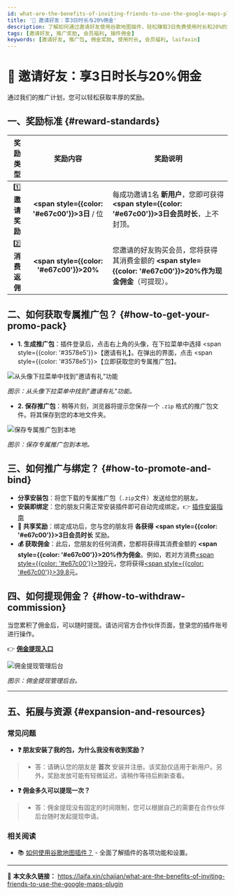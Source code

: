 ```yaml
---
id: what-are-the-benefits-of-inviting-friends-to-use-the-google-maps-plugin
title: '🎁 邀请好友：享3日时长与20%佣金'
description: 了解如何通过邀请好友使用谷歌地图插件，轻松赚取3日免费使用时长和20%的消费佣金。本文详细介绍了获取专属推广包、分享及绑定、以及佣金提现的全过程。
tags: [邀请好友, 推广奖励, 会员福利, 插件佣金]
keywords: [邀请好友, 推广包, 佣金奖励, 使用时长, 会员福利, laifaxin]
---
```


# 🎁 邀请好友：享3日时长与20%佣金

通过我们的推广计划，您可以轻松获取丰厚的奖励。

## 一、奖励标准 {#reward-standards}

| 奖励类型 | 奖励内容 | 奖励说明 |
| :---: | :---: | --- |
| 1️⃣ **邀请奖励** | **<span style={{color: '#e67c00'}}>3日</span>** / 位 | 每成功邀请1名 **新用户**，您即可获得 **<span style={{color: '#e67c00'}}>3日会员时长</span>**，上不封顶。 |
| 2️⃣ **消费返佣** | **<span style={{color: '#e67c00'}}>20%</span>** | 您邀请的好友购买会员，您将获得其消费金额的 **<span style={{color: '#e67c00'}}>20%作为现金佣金</span>**（可提现）。 |

## 二、如何获取专属推广包？ {#how-to-get-your-promo-pack}

- **1. 生成推广包**：插件登录后，点击右上角的头像，在下拉菜单中选择 <span style={{color: '#3578e5'}}>【邀请有礼】</span>。在弹出的界面，点击 <span style={{color: '#3578e5'}}>【立即获取您的专属推广包】</span>。

![从头像下拉菜单中找到"邀请有礼"功能](https://cos.files.maozhishi.com/data/web/web-files/img/20240819033555.png)

_图示：从头像下拉菜单中找到"邀请有礼"功能。_

- **2. 保存推广包**：稍等片刻，浏览器将提示您保存一个 `.zip` 格式的推广包文件。将其保存到您的本地文件夹。

![保存专属推广包到本地](https://cos.files.maozhishi.com/data/web/web-files/img/20240819033756.png)

_图示：保存专属推广包到本地。_

## 三、如何推广与绑定？ {#how-to-promote-and-bind}

- **分享安装包**：将您下载的专属推广包（`.zip`文件）发送给您的朋友。
- **安装即绑定**：您的朋友只需正常安装插件即可自动完成绑定。👉 [插件安装指南](./how-to-install-google-maps-plugin)
- **🎁 共享奖励**：绑定成功后，您与您的朋友将 **各获得** **<span style={{color: '#e67c00'}}>3日会员时长</span>** 奖励。
- **💰 获取佣金**：此后，您朋友的任何消费，您都将获得其消费金额的 **<span style={{color: '#e67c00'}}>20%作为佣金</span>**。例如，若对方消费<u><span style={{color: '#e67c00'}}>199</span></u>元，您将获得<u><span style={{color: '#e67c00'}}>39.8</span></u>元。

## 四、如何提现佣金？ {#how-to-withdraw-commission}

当您累积了佣金后，可以随时提现。请访问官方合作伙伴页面，登录您的插件账号进行操作。

👉 [**佣金提现入口**](https://web.laifaxin.com/partner)

![佣金提现管理后台](https://cos.files.maozhishi.com/data/web/web-files/img/20240819043556.png)

_图示：佣金提现管理后台。_

---

## 五、拓展与资源 {#expansion-and-resources}

### 常见问题

- **❓ 朋友安装了我的包，为什么我没有收到奖励？**
> - 答：请确认您的朋友是 **首次** 安装并注册。该奖励仅适用于新用户。另外，奖励发放可能有轻微延迟，请稍作等待后刷新查看。

- **❓ 佣金多久可以提现一次？**
> - 答：佣金提现没有固定的时间限制，您可以根据自己的需要在合作伙伴后台随时发起提现申请。

### 相关阅读

- 📚 [如何使用谷歌地图插件？](./how-to-use-google-maps-plugin) - 全面了解插件的各项功能和设置。

---

🔗 **本文永久链接：** https://laifa.xin/chajian/what-are-the-benefits-of-inviting-friends-to-use-the-google-maps-plugin

